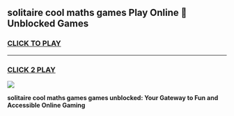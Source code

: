 
## solitaire cool maths games Play Online 👋 Unblocked Games
<h3>
<a href="https://news.freeplayer.one?title=solitaire_cool_maths_games&ref=17CMG">CLICK TO PLAY</a></h3>
<hr>

<h3>
<a href="https://news.freeplayer.one?title=solitaire_cool_maths_games&ref=17CMG">CLICK 2 PLAY</a>
  
</h3>

<a href="https://news.freeplayer.one?title=solitaire_cool_maths_games&ref=17CMG/"><img src="https://clearcache.store/games.png"></a>


**solitaire cool maths games games unblocked: Your Gateway to Fun and Accessible Online Gaming**
